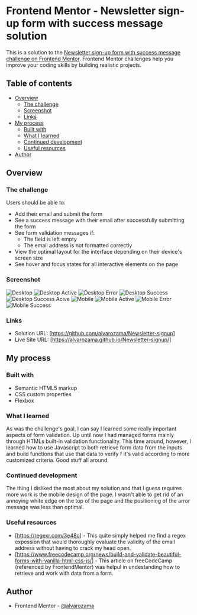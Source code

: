 # Frontend Mentor - Newsletter sign-up form with success message solution

This is a solution to the [Newsletter sign-up form with success message challenge on Frontend Mentor](https://www.frontendmentor.io/challenges/newsletter-signup-form-with-success-message-3FC1AZbNrv). Frontend Mentor challenges help you improve your coding skills by building realistic projects. 

## Table of contents

- [Overview](#overview)
  - [The challenge](#the-challenge)
  - [Screenshot](#screenshot)
  - [Links](#links)
- [My process](#my-process)
  - [Built with](#built-with)
  - [What I learned](#what-i-learned)
  - [Continued development](#continued-development)
  - [Useful resources](#useful-resources)
- [Author](#author)


## Overview

### The challenge

Users should be able to:

- Add their email and submit the form
- See a success message with their email after successfully submitting the form
- See form validation messages if:
  - The field is left empty
  - The email address is not formatted correctly
- View the optimal layout for the interface depending on their device's screen size
- See hover and focus states for all interactive elements on the page

### Screenshot

![Desktop](./screenshots/desktop.png)
![Desktop Active](./screenshots/desktop-active.png)
![Desktop Error](./screenshots/desktop-error.png)
![Desktop Success](./screenshots/desktop-success.png)
![Desktop Success Acive](./screenshots/desktop-succes-active.png)
![Mobile](./screenshots/mobile.png)
![Mobile Active](./screenshots/mobile-active.png)
![Mobile Error](./screenshots/mobile-error.png)
![Mobile Success](./screenshots/mobile-success.png)

### Links

- Solution URL: [https://github.com/alvarozama/Newsletter-signup]
- Live Site URL: [https://alvarozama.github.io/Newsletter-signup/]

## My process

### Built with

- Semantic HTML5 markup
- CSS custom properties
- Flexbox

### What I learned

As was the challenge's goal, I can say I learned some really important aspects of form validation. Up until now I had managed forms mainly through HTMLs built-in validation functionality. This time around, however, I learned how to use Javascript to both retrieve form data from the inputs and build functions that use that data to verify f it's valid according to more customized criteria. Good stuff all around. 

### Continued development

The thing I disliked the most about my solution and that I guess requires more work is the mobile design of the page. I wasn't able to get rid of an annoying white edge on the top of the page and the positioning of the arror message was less than optimal.

### Useful resources

- [https://regexr.com/3e48o] - This quite simply helped me find a regex expession that would thoroughly evaluate the validity of the email address without having to crack my head open.
- [https://www.freecodecamp.org/news/build-and-validate-beautiful-forms-with-vanilla-html-css-js/] - This article on freeCodeCamp (referenced by FrontendMentor) was helpul in undestanding how to retrieve and work with data from a form. 

## Author

- Frontend Mentor - [@alvarozama](https://www.frontendmentor.io/profile/alvarozama)

